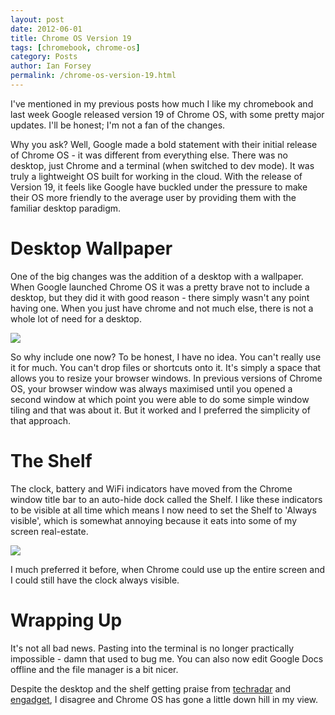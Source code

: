```yaml
---
layout: post
date: 2012-06-01
title: Chrome OS Version 19
tags: [chromebook, chrome-os]
category: Posts
author: Ian Forsey
permalink: /chrome-os-version-19.html
---
```


I've mentioned in my previous posts how much I like my chromebook and last week Google released version 19 of Chrome OS, with some pretty major updates. I'll be honest; I'm not a fan of the changes. 

Why you ask? Well, Google made a bold statement with their initial release of Chrome OS - it was different from everything else. There was no desktop, just Chrome and a terminal (when switched to dev mode). It was truly a lightweight OS built for working in the cloud. With the release of Version 19, it feels like Google have buckled under the pressure to make their OS more friendly to the average user by providing them with the familiar desktop paradigm. 

# Desktop Wallpaper

One of the big changes was the addition of a desktop with a wallpaper. When Google launched Chrome OS it was a pretty brave not to include a desktop, but they did it with good reason - there simply wasn't any point having one. When you just have chrome and not much else, there is not a whole lot of need for a desktop.

<div class="central-section">
    <img src="https://lh5.googleusercontent.com/-0ZvU_Yazvao/T8kijD9fyJI/AAAAAAAACh8/Ou8XYZG3BUk/s800/screenshot-20120601-195339.png" />
</div>

So why include one now? To be honest, I have no idea. You can't really use it for much. You can't drop files or shortcuts onto it. It's simply a space that allows you to resize your browser windows. In previous versions of Chrome OS, your browser window was always maximised until you opened a second window at which point you were able to do some simple window tiling and that was about it. But it worked and I preferred the simplicity of that approach. 

# The Shelf

The clock, battery and WiFi indicators have moved from the Chrome window title bar to an auto-hide dock called the Shelf. I like these indicators to be visible at all time which means I now need to set the Shelf to 'Always visible', which is somewhat annoying because it eats into some of my screen real-estate.

<div class="central-section">
    <img src="https://lh6.googleusercontent.com/-t7F_TvsYh-A/T8kigWgjxxI/AAAAAAAACh0/d7qpxnoxE_w/s800/screenshot-20120601-203543.png" />
</div>

I much preferred it before, when Chrome could use up the entire screen and I could still have the clock always visible.

# Wrapping Up

It's not all bad news. Pasting into the terminal is no longer practically impossible - damn that used to bug me. You can also now edit Google Docs offline and the file manager is a bit nicer. 

Despite the desktop and the shelf getting praise from [techradar](http://www.techradar.com/reviews/pc-mac/software/operating-systems/new-chrome-os-1082513/review/page:4#articleContent) and [engadget](http://www.engadget.com/2012/05/29/chrome-os-review-version-19/), I disagree and Chrome OS has gone a little down hill in my view.